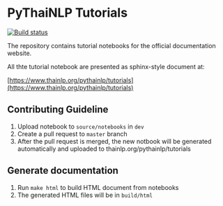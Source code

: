 
# PyThaiNLP Tutorials

[![Build status](https://ci.appveyor.com/api/projects/status/8n37h7c6gmng825s/branch/master?svg=true)](https://ci.appveyor.com/project/wannaphongcom/tutorials/branch/master)


The repository contains tutorial notebooks for the official documentation website.

All thte tutorial notebook are presented as sphinx-style document at:

[https://www.thainlp.org/pythainlp/tutorials](https://www.thainlp.org/pythainlp/tutorials)

## Contributing Guideline

1. Upload notebook to `source/notebooks` in  `dev`
2. Create a pull request to `master` branch
3. After the pull request is merged, the new notbook will be generated automatically and uploaded to thainlp.org/pythainlp/tutorials


## Generate documentation

1. Run `make html` to build HTML document from notebooks 
2. The generated HTML files will be in `build/html`
